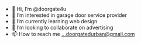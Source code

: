 - 👋 Hi, I’m @doorgate4u
- 👀 I’m interested in garage door service provider
- 🌱 I’m currently learning web design
- 💞️ I’m looking to collaborate on advertising
- 📫 How to reach me ...doorgatedurban@gmail.com

<!---
doorgate4u/doorgate4u is a ✨ special ✨ repository because its `README.md` (this file) appears on your GitHub profile.
You can click the Preview link to take a look at your changes.
--->
